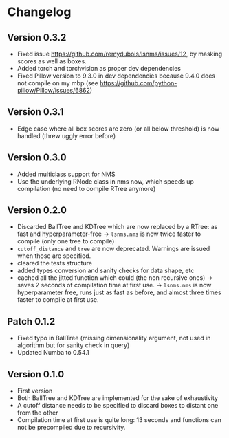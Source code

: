 Changelog
=========

Version 0.3.2
------------
- Fixed issue https://github.com/remydubois/lsnms/issues/12, by masking scores as well as boxes.
- Added torch and torchvision as proper dev dependencies
- Fixed Pillow version to 9.3.0 in dev dependencies because 9.4.0 does not compile on my mbp (see https://github.com/python-pillow/Pillow/issues/6862)


Version 0.3.1
------------
- Edge case where all box scores are zero (or all below threshold) is now handled (threw uggly error before)


Version 0.3.0
------------
- Added multiclass support for NMS
- Use the underlying RNode class in nms now, which speeds up compilation (no need to compile RTree anymore)

Version 0.2.0
------------
- Discarded BallTree and KDTree which are now replaced by a RTree: as fast and hyperparameter-free
  -> `lsnms.nms` is now twice faster to compile (only one tree to compile)
- `cutoff_distance` and `tree` are now deprecated. Warnings are issued when those are specified.
- cleared the tests structure
- added types conversion and sanity checks for data shape, etc
- cached all the jitted function which could (the non recursive ones) -> saves 2 seconds of compilation time at first use.
-> `lsnms.nms` is now hyperparameter free, runs just as fast as before, and almost three times faster to compile at first use.

Patch 0.1.2
------------
- Fixed typo in BallTree (missing dimensionality argument, not used in algorithm but for sanity check in query)
- Updated Numba to 0.54.1


Version 0.1.0
------------
- First version
- Both BallTree and KDTree are implemented for the sake of exhaustivity
- A cutoff distance needs to be specified to discard boxes to distant one from the other
- Compilation time at first use is quite long: 13 seconds and functions can not be precompiled due to recursivity.


